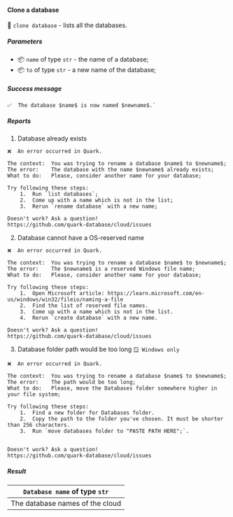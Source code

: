 #### Clone a database

🔧 `clone database` - lists all the databases.

##### Parameters

* 📦 `name` of type `str` - the name of a database;
* 📦 `to` of type `str` - a new name of the database;

##### Success message

```
✅  The database $name$ is now named $newname$.`
```

##### Reports

1. Database already exists
```
❌  An error occurred in Quark.

The context:  You was trying to rename a database $name$ to $newname$;
The error:    The database with the name $newname$ already exists;
What to do:   Please, consider another name for your database;

Try following these steps:
    1.  Run `list databases`;
    2.  Come up with a name which is not in the list;
    3.  Rerun `rename database` with a new name;

Doesn't work? Ask a question!
https://github.com/quark-database/cloud/issues
```

2. Database cannot have a OS-reserved name
```
❌  An error occurred in Quark.

The context:  You was trying to rename a database $name$ to $newname$;
The error:    The $newname$ is a reserved Windows file name;
What to do:   Please, consider another name for your database;

Try following these steps:
    1.  Open Microsoft article: https://learn.microsoft.com/en-us/windows/win32/fileio/naming-a-file
    2.  Find the list of reserved file names.
    3.  Come up with a name which is not in the list.
    4.  Rerun `create database` with a new name.

Doesn't work? Ask a question!
https://github.com/quark-database/cloud/issues
```

3. Database folder path would be too long `🪟 Windows only`
```
❌  An error occurred in Quark.

The context:  You was trying to rename a database $name$ to $newname$;
The error:    The path would be too long;
What to do:   Please, move the Databases folder somewhere higher in your file system;

Try following these steps:
    1.  Find a new folder for Databases folder.
    2.  Copy the path to the folder you've chosen. It must be shorter than 256 characters.
    3.  Run `move databases folder to "PASTE PATH HERE";`.


Doesn't work? Ask a question!
https://github.com/quark-database/cloud/issues
```


##### Result

|  `Database name` of type `str`  |
|:-------------------------------:|
| The database names of the cloud |